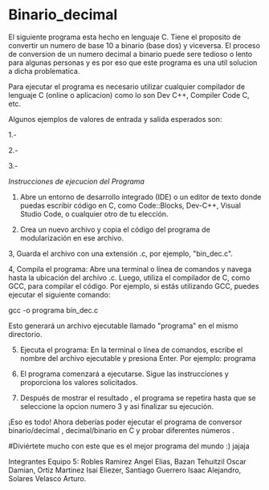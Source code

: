 # Binario_decimal
El siguiente programa esta hecho en lenguaje C. Tiene el proposito de convertir un numero de base 10 a binario (base dos) y viceversa. El proceso de conversion de un numero decimal a binario puede sere tedioso o lento para algunas personas y es por eso que este programa es una util solucion a dicha problematica.

Para ejecutar el programa es necesario utilizar cualquier compilador de lenguaje C (online o aplicacion) como lo son Dev C++, Compiler Code C, etc.

Algunos ejemplos de valores de entrada y salida esperados son:

1.- 

2.- 

3.- 

*Instrucciones de ejecucion del Programa*

1. Abre un entorno de desarrollo integrado (IDE) o un editor de texto donde puedas escribir código en C, como Code::Blocks, Dev-C++, Visual Studio Code, o cualquier otro de tu elección.

2. Crea un nuevo archivo y copia el código del programa de modularización en ese archivo.

3, Guarda el archivo con una extensión .c, por ejemplo, "bin_dec.c".

4, Compila el programa: Abre una terminal o línea de comandos y navega hasta la ubicación del archivo .c. Luego, utiliza el compilador de C, como GCC, para compilar el código. Por ejemplo, si estás utilizando GCC, puedes ejecutar el siguiente comando:

gcc -o programa bin_dec.c

Esto generará un archivo ejecutable llamado "programa" en el mismo directorio.

5. Ejecuta el programa: En la terminal o línea de comandos, escribe el nombre del archivo ejecutable y presiona Enter. Por ejemplo: programa

6. El programa comenzará a ejecutarse. Sigue las instrucciones y proporciona los valores solicitados.

7. Después de mostrar el resultado , el programa se repetira hasta que se seleccione la opcion numero 3 y asi finalizar su ejecución.

¡Eso es todo! Ahora deberías poder ejecutar el programa de conversor binario/decimal , decimal/binario en C y probar diferentes números .

#Diviértete mucho con este que es el mejor programa del mundo :) jajaja

Integrantes Equipo 5: Robles Ramirez Angel Elias, Bazan Tehuitzil Oscar Damian, Ortiz Martinez Isai Eliezer, Santiago Guerrero Isaac Alejandro, Solares Velasco Arturo.

 
   
